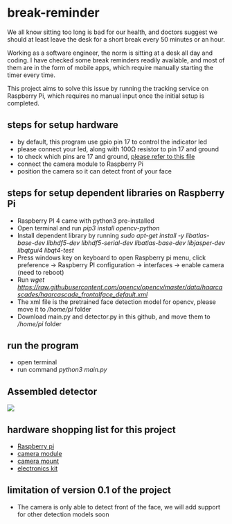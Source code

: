 # break-reminder

We all know sitting too long is bad for our health, and doctors suggest we should at least leave the desk for a short break every 50 minutes or an hour.

Working as a software engineer, the norm is sitting at a desk all day and coding. I have checked some break reminders readily available, and most of them are in the form of mobile apps, which require manually starting the timer every time.

This project aims to solve this issue by running the tracking service on Raspberry Pi, which requires no manual input once the initial setup is completed.

## steps for setup hardware

- by default, this program use gpio pin 17 to control the indicator led
- please connect your led, along with 100Ω resistor to pin 17 and ground
- to check which pins are 17 and ground, [please refer to this file](https://gpiozero.readthedocs.io/en/stable/recipes.html#pin-numbering)
- connect the camera module to Raspberry Pi
- position the camera so it can detect front of your face

## steps for setup dependent libraries on Raspberry Pi

- Raspberry PI 4 came with python3 pre-installed
- Open terminal and run *pip3 install opencv-python*
- Install dependent library by running *sudo apt-get install -y libatlas-base-dev libhdf5-dev libhdf5-serial-dev libatlas-base-dev libjasper-dev  libqtgui4  libqt4-test*
- Press windows key on keyboard to open Raspberry pi menu, click preference -> Raspberry PI configuration -> interfaces -> enable camera (need to reboot)
- Run *wget https://raw.githubusercontent.com/opencv/opencv/master/data/haarcascades/haarcascade_frontalface_default.xml*
- The xml file is the pretrained face detection model for opencv, please move it to */home/pi* folder
- Download main.py and detector.py in this github, and move them to */home/pi* folder

## run the program

- open terminal
- run command *python3 main.py*

## Assembled detector

![](https://github.com/Tonyz4516/break-reminder/blob/main/assembled.jpg)

## hardware shopping list for this project
- [Raspberry pi](https://www.pishop.us/product/raspberry-pi-4-model-b-2gb/)
- [camera module](https://www.pishop.us/product/raspberry-pi-camera-module-v2/)
- [camera mount](https://www.pishop.us/product/adjustable-raspberry-pi-camera-mount-protector/)
- [electronics kit](https://www.pishop.us/product/electronic-starter-kit-for-raspberry-pi/)

## limitation of version 0.1 of the project

- The camera is only able to detect front of the face, we will add support for other detection models soon
